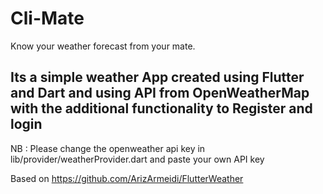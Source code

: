 # Cli-Mate

Know your weather forecast from your mate.

## Its a simple weather App created using Flutter and Dart and using API from OpenWeatherMap  with the additional functionality to Register and login
NB : Please change the openweather api key in  lib/provider/weatherProvider.dart and paste your own API key

Based on https://github.com/ArizArmeidi/FlutterWeather
